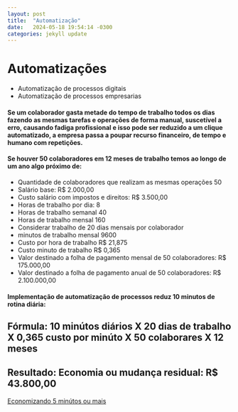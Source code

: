 ```yaml
---
layout: post
title:  "Automatização"
date:   2024-05-18 19:54:14 -0300
categories: jekyll update
---
```

# Automatizações

* Automatização de processos digitais
* Automatização de processos empresarias


#### Se um colaborador gasta metade do tempo de trabalho todos os dias fazendo as mesmas tarefas e operações de forma manual, suscetível a erro, causando fadiga profissional e isso pode ser reduzido a um clique automatizado, a empresa passa a poupar recurso financeiro, de tempo e humano com repetições.

#### Se houver 50 colaboradores em 12 meses de trabalho temos ao longo de um ano algo próximo de:

* Quantidade de colaboradores que realizam as mesmas operações 50
* Salário base: R$ 2.000,00
* Custo salário com impostos e direitos: R$ 3.500,00
* Horas de trabalho por dia: 8
* Horas de trabalho semanal 40
* Horas de trabalho mensal 160
* Considerar trabalho de 20 dias mensais por colaborador
* minutos de trabalho mensal 9600
* Custo por hora de trabalho R$ 21,875
* Custo minuto de trabalho R$ 0,365
* Valor destinado a folha de pagamento mensal de 50 colaboradores: R$ 175.000,00
* Valor destinado a folha de pagamento anual de 50 colaboradores: R$ 2.100.000,00

#### Implementação de automatização de processos reduz 10 minutos de rotina diária:

## Fórmula: 10 minútos diários X 20 dias de trabalho X 0,365 custo por minúto X 50 colaborares X 12 meses 

## Resultado: Economia ou mudança residual: R$ 43.800,00

[Economizando 5 minútos ou mais](https://www.linkedin.com/feed/update/urn:li:activity:7120866678652952576)
